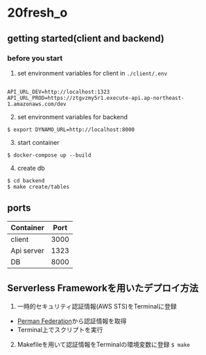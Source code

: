 # 20fresh_o

## getting started(client and backend)
 
### before you start

1. set environment variables for client in `./client/.env`

```

API_URL_DEV=http://localhost:1323
API_URL_PROD=https://ztgvzmy5r1.execute-api.ap-northeast-1.amazonaws.com/dev

```

2. set environment variables for backend

```
$ export DYNAMO_URL=http://localhost:8000
```

3. start container

```
$ docker-compose up --build
```

4. create db

```shell
$ cd backend
$ make create/tables
```

## ports

| Container        | Port           |
| ------------- |:-------------:| 
| client      | 3000| 
| Api server      | 1323      | 
| DB | 8000      |  

## Serverless Frameworkを用いたデプロイ方法
1. 一時的セキュリティ認証情報(AWS STS)をTerminalに登録
 * [Perman Federation](https://federation.perman.jp/#/)から認証情報を取得
 * Terminal上でスクリプトを実行
2. Makefileを用いて認証情報をTerminalの環境変数に登録
 `$ make`

